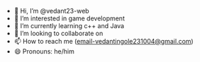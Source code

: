 - 👋 Hi, I’m @vedant23-web
- 👀 I’m interested in game development
- 🌱 I’m currently learning c++ and Java
- 💞️ I’m looking to collaborate on 
- 📫 How to reach me (email-vedantingole231004@gmail.com)
- 😄 Pronouns: he/him

<!---
vedant23-web/vedant23-web is a ✨ special ✨ repository because its `README.md` (this file) appears on your GitHub profile.
You can click the Preview link to take a look at your changes.
--->
